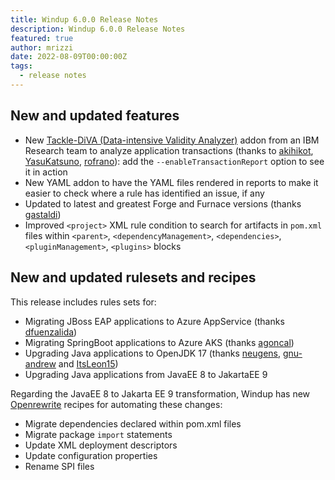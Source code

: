 ```yaml
---
title: Windup 6.0.0 Release Notes
description: Windup 6.0.0 Release Notes
featured: true
author: mrizzi
date: 2022-08-09T00:00:00Z
tags:
  - release notes
---
```


## New and updated features

* New [Tackle-DiVA (Data-intensive Validity Analyzer)](https://github.com/konveyor/tackle-diva) addon from an IBM Research team to analyze application transactions (thanks to [akihikot](https://github.com/akihikot), [YasuKatsuno](https://github.com/YasuKatsuno), [rofrano](https://github.com/rofrano)): add the `--enableTransactionReport` option to see it in action
* New YAML addon to have the YAML files rendered in reports to make it easier to check where a rule has identified an issue, if any
* Updated to latest and greatest Forge and Furnace versions (thanks [gastaldi](https://github.com/gastaldi))
* Improved `<project>` XML rule condition to search for artifacts in `pom.xml` files within `<parent>`, `<dependencyManagement>`, `<dependencies>`, `<pluginManagement>`, `<plugins>` blocks


## New and updated rulesets and recipes

This release includes rules sets for:

* Migrating JBoss EAP applications to Azure AppService (thanks [dfuenzalida](https://github.com/dfuenzalida))
* Migrating SpringBoot applications to Azure AKS (thanks [agoncal](https://github.com/agoncal))
* Upgrading Java applications to OpenJDK 17 (thanks [neugens](https://github.com/neugens), [gnu-andrew](https://github.com/gnu-andrew) and [ItsLeon15](https://github.com/ItsLeon15))
* Upgrading Java applications from JavaEE 8 to JakartaEE 9

Regarding the JavaEE 8 to Jakarta EE 9 transformation, Windup has new [Openrewrite](https://docs.openrewrite.org/) recipes for automating these changes:

* Migrate dependencies declared within pom.xml files
* Migrate package `import` statements
* Update XML deployment descriptors
* Update configuration properties
* Rename SPI files
